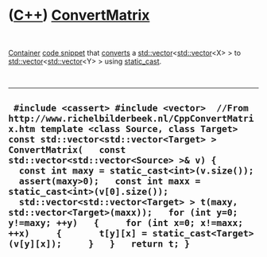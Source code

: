 
 

 

 

 

 

([C++](Cpp.md)) [ConvertMatrix](CppConvertMatrix.md)
======================================================

 

[Container](CppContainer.md) [code snippet](CppCodeSnippets.md) that
[converts](CppConvert.md) a
[std::vector](CppStdVector.md)&lt;[std::vector](CppStdVector.md)&lt;X&gt;
&gt; to
[std::vector](CppStdVector.md)&lt;[std::vector](CppStdVector.md)&lt;Y&gt;
&gt; using [static\_cast](CppStatic_cast.md).

 

  -------------------------------------------------------------------------------------------------------------------------------------------------------------------------------------------------------------------------------------------------------------------------------------------------------------------------------------------------------------------------------------------------------------------------------------------------------------------------------------------------------------------------------------------------------------------------------------------
  ` #include <cassert> #include <vector>  //From http://www.richelbilderbeek.nl/CppConvertMatrix.htm template <class Source, class Target> const std::vector<std::vector<Target> > ConvertMatrix(   const std::vector<std::vector<Source> >& v) {   const int maxy = static_cast<int>(v.size());   assert(maxy>0);   const int maxx = static_cast<int>(v[0].size());   std::vector<std::vector<Target> > t(maxy, std::vector<Target>(maxx));   for (int y=0; y!=maxy; ++y)   {     for (int x=0; x!=maxx; ++x)     {       t[y][x] = static_cast<Target>(v[y][x]);     }   }   return t; }`
  -------------------------------------------------------------------------------------------------------------------------------------------------------------------------------------------------------------------------------------------------------------------------------------------------------------------------------------------------------------------------------------------------------------------------------------------------------------------------------------------------------------------------------------------------------------------------------------------

 

 

 

 

 

 

